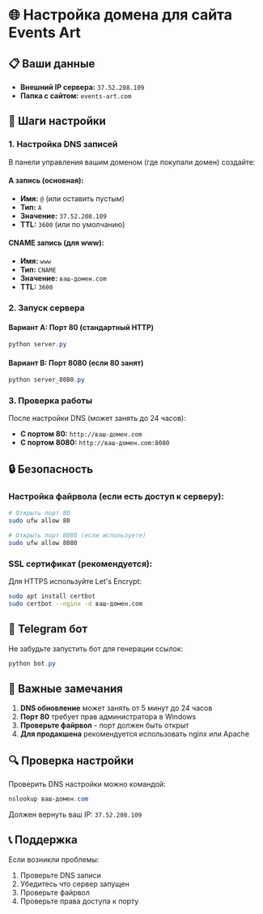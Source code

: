 # 🌐 Настройка домена для сайта Events Art

## 📋 Ваши данные
- **Внешний IP сервера:** `37.52.208.109`
- **Папка с сайтом:** `events-art.com`

## 🔧 Шаги настройки

### 1. Настройка DNS записей

В панели управления вашим доменом (где покупали домен) создайте:

#### A запись (основная):
- **Имя:** `@` (или оставить пустым)
- **Тип:** `A`
- **Значение:** `37.52.208.109`
- **TTL:** `3600` (или по умолчанию)

#### CNAME запись (для www):
- **Имя:** `www`
- **Тип:** `CNAME`
- **Значение:** `ваш-домен.com`
- **TTL:** `3600`

### 2. Запуск сервера

#### Вариант A: Порт 80 (стандартный HTTP)
```powershell
python server.py
```

#### Вариант B: Порт 8080 (если 80 занят)
```powershell
python server_8080.py
```

### 3. Проверка работы

После настройки DNS (может занять до 24 часов):

- **С портом 80:** `http://ваш-домен.com`
- **С портом 8080:** `http://ваш-домен.com:8080`

## 🔒 Безопасность

### Настройка файрвола (если есть доступ к серверу):
```bash
# Открыть порт 80
sudo ufw allow 80

# Открыть порт 8080 (если используете)
sudo ufw allow 8080
```

### SSL сертификат (рекомендуется):
Для HTTPS используйте Let's Encrypt:
```bash
sudo apt install certbot
sudo certbot --nginx -d ваш-домен.com
```

## 📱 Telegram бот

Не забудьте запустить бот для генерации ссылок:
```powershell
python bot.py
```

## 🚨 Важные замечания

1. **DNS обновление** может занять от 5 минут до 24 часов
2. **Порт 80** требует прав администратора в Windows
3. **Проверьте файрвол** - порт должен быть открыт
4. **Для продакшена** рекомендуется использовать nginx или Apache

## 🔍 Проверка настройки

Проверить DNS настройки можно командой:
```powershell
nslookup ваш-домен.com
```

Должен вернуть ваш IP: `37.52.208.109`

## 📞 Поддержка

Если возникли проблемы:
1. Проверьте DNS записи
2. Убедитесь что сервер запущен
3. Проверьте файрвол
4. Проверьте права доступа к порту 